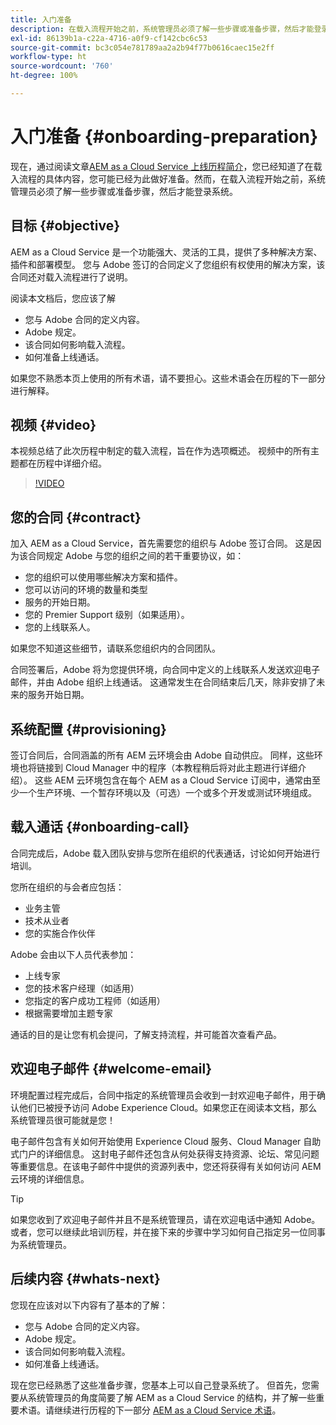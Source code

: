 ```yaml
---
title: 入门准备
description: 在载入流程开始之前，系统管理员必须了解一些步骤或准备步骤，然后才能登录系统。
exl-id: 86139b1a-c22a-4716-a0f9-cf142cbc6c53
source-git-commit: bc3c054e781789aa2a2b94f77b0616caec15e2ff
workflow-type: ht
source-wordcount: '760'
ht-degree: 100%

---
```


# 入门准备 {#onboarding-preparation}

现在，通过阅读文章[AEM as a Cloud Service 上线历程简介](overview.md)，您已经知道了在载入流程的具体内容，您可能已经为此做好准备。然而，在载入流程开始之前，系统管理员必须了解一些步骤或准备步骤，然后才能登录系统。

## 目标 {#objective}

AEM as a Cloud Service 是一个功能强大、灵活的工具，提供了多种解决方案、插件和部署模型。 您与 Adobe 签订的合同定义了您组织有权使用的解决方案，该合同还对载入流程进行了说明。

阅读本文档后，您应该了解

* 您与 Adobe 合同的定义内容。
* Adobe 规定。
* 该合同如何影响载入流程。
* 如何准备上线通话。

如果您不熟悉本页上使用的所有术语，请不要担心。这些术语会在历程的下一部分进行解释。

## 视频 {#video}

本视频总结了此次历程中制定的载入流程，旨在作为选项概述。 视频中的所有主题都在历程中详细介绍。

>[!VIDEO](https://video.tv.adobe.com/v/336959/?quality=12&learn=on)

## 您的合同 {#contract}

加入 AEM as a Cloud Service，首先需要您的组织与 Adobe 签订合同。 这是因为该合同规定 Adobe 与您的组织之间的若干重要协议，如：

* 您的组织可以使用哪些解决方案和插件。
* 您可以访问的环境的数量和类型
* 服务的开始日期。
* 您的 Premier Support 级别（如果适用）。
* 您的上线联系人。

如果您不知道这些细节，请联系您组织内的合同团队。

合同签署后，Adobe 将为您提供环境，向合同中定义的上线联系人发送欢迎电子邮件，并由 Adobe 组织上线通话。 这通常发生在合同结束后几天，除非安排了未来的服务开始日期。

## 系统配置 {#provisioning}

签订合同后，合同涵盖的所有 AEM 云环境会由 Adobe 自动供应。 同样，这些环境也将链接到 Cloud Manager 中的程序（本教程稍后将对此主题进行详细介绍）。 这些 AEM 云环境包含在每个 AEM as a Cloud Service 订阅中，通常由至少一个生产环境、一个暂存环境以及（可选）一个或多个开发或测试环境组成。

## 载入通话 {#onboarding-call}

合同完成后，Adobe 载入团队安排与您所在组织的代表通话，讨论如何开始进行培训。

您所在组织的与会者应包括：

* 业务主管
* 技术从业者
* 您的实施合作伙伴

Adobe 会由以下人员代表参加：

* 上线专家
* 您的技术客户经理（如适用）
* 您指定的客户成功工程师（如适用）
* 根据需要增加主题专家

通话的目的是让您有机会提问，了解支持流程，并可能首次查看产品。

## 欢迎电子邮件 {#welcome-email}

环境配置过程完成后，合同中指定的系统管理员会收到一封欢迎电子邮件，用于确认他们已被授予访问 Adobe Experience Cloud。如果您正在阅读本文档，那么系统管理员很可能就是您！

电子邮件包含有关如何开始使用 Experience Cloud 服务、Cloud Manager 自助式门户的详细信息。 这封电子邮件还包含从何处获得支持资源、论坛、常见问题等重要信息。在该电子邮件中提供的资源列表中，您还将获得有关如何访问 AEM 云环境的详细信息。

>[!TIP]
>
>如果您收到了欢迎电子邮件并且不是系统管理员，请在欢迎电话中通知 Adobe。 或者，您可以继续此培训历程，并在接下来的步骤中学习如何自己指定另一位同事为系统管理员。

## 后续内容 {#whats-next}

您现在应该对以下内容有了基本的了解：

* 您与 Adobe 合同的定义内容。
* Adobe 规定。
* 该合同如何影响载入流程。
* 如何准备上线通话。

现在您已经熟悉了这些准备步骤，您基本上可以自己登录系统了。 但首先，您需要从系统管理员的角度简要了解 AEM as a Cloud Service 的结构，并了解一些重要术语。请继续进行历程的下一部分 [AEM as a Cloud Service 术语](terminology.md)。

